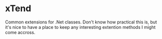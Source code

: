 # xTend
Common extensions for .Net classes. Don't know how practical this is, but it's nice to have a place to keep any interesting extention methods I might come accross.
